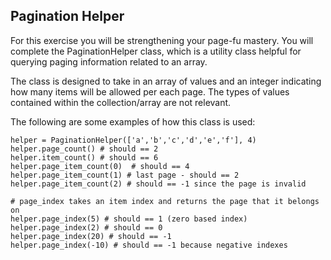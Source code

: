 ## Pagination Helper

For this exercise you will be strengthening your page-fu mastery. You will complete the PaginationHelper class, which is a utility class helpful for querying paging information related to an array.

The class is designed to take in an array of values and an integer indicating how many items will be allowed per each page. The types of values contained within the collection/array are not relevant.

The following are some examples of how this class is used:


    helper = PaginationHelper(['a','b','c','d','e','f'], 4)
    helper.page_count() # should == 2
    helper.item_count() # should == 6
    helper.page_item_count(0)  # should == 4
    helper.page_item_count(1) # last page - should == 2
    helper.page_item_count(2) # should == -1 since the page is invalid

    # page_index takes an item index and returns the page that it belongs on
    helper.page_index(5) # should == 1 (zero based index)
    helper.page_index(2) # should == 0
    helper.page_index(20) # should == -1
    helper.page_index(-10) # should == -1 because negative indexes
